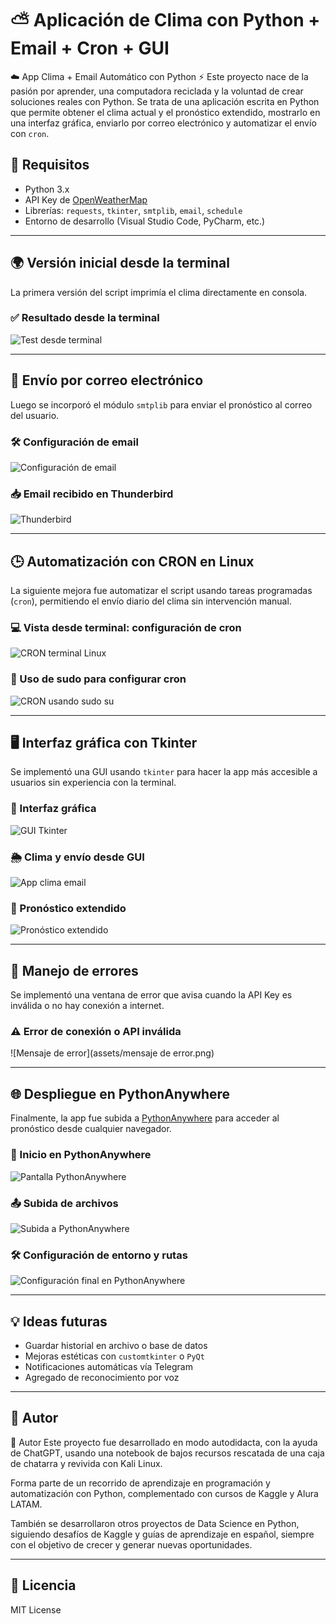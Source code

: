 # ⛅ Aplicación de Clima con Python + Email + Cron + GUI
☁️ App Clima + Email Automático con Python
⚡ Este proyecto nace de la pasión por aprender, una computadora reciclada y la voluntad de crear soluciones reales con Python. Se trata de una aplicación escrita en Python que permite obtener el clima actual y el pronóstico extendido, mostrarlo en una interfaz gráfica, enviarlo por correo electrónico y automatizar el envío con `cron`.

## 🔧 Requisitos

- Python 3.x
- API Key de [OpenWeatherMap](https://openweathermap.org/api)
- Librerías: `requests`, `tkinter`, `smtplib`, `email`, `schedule`
- Entorno de desarrollo (Visual Studio Code, PyCharm, etc.)

---

## 🌍 Versión inicial desde la terminal

La primera versión del script imprimía el clima directamente en consola.

### ✅ Resultado desde la terminal
![Test desde terminal](assets/test_1.png)

---

## 💌 Envío por correo electrónico

Luego se incorporó el módulo `smtplib` para enviar el pronóstico al correo del usuario.

### 🛠️ Configuración de email
![Configuración de email](assets/email.png)

### 📥 Email recibido en Thunderbird
![Thunderbird](assets/thunderbird.png)

---

## 🕒 Automatización con CRON en Linux

La siguiente mejora fue automatizar el script usando tareas programadas (`cron`), permitiendo el envío diario del clima sin intervención manual.

### 💻 Vista desde terminal: configuración de cron
![CRON terminal Linux](assets/cron_terminal_linux.png)

### 🔐 Uso de sudo para configurar cron
![CRON usando sudo su](assets/cron_sudo_su.png)

---

## 🖥️ Interfaz gráfica con Tkinter

Se implementó una GUI usando `tkinter` para hacer la app más accesible a usuarios sin experiencia con la terminal.

### 🎨 Interfaz gráfica
![GUI Tkinter](assets/GUI_tkinder.png)

### 🌦️ Clima y envío desde GUI
![App clima email](assets/app_clima_email.png)

### 🔭 Pronóstico extendido
![Pronóstico extendido](assets/pronostico_extendido.png)

---

## 🐞 Manejo de errores

Se implementó una ventana de error que avisa cuando la API Key es inválida o no hay conexión a internet.

### ⚠️ Error de conexión o API inválida
![Mensaje de error](assets/mensaje de error.png)

---

## 🌐 Despliegue en PythonAnywhere

Finalmente, la app fue subida a [PythonAnywhere](https://www.pythonanywhere.com/) para acceder al pronóstico desde cualquier navegador.

### 🧭 Inicio en PythonAnywhere
![Pantalla PythonAnywhere](assets/pythonanywhere.png)

### 📤 Subida de archivos
![Subida a PythonAnywhere](assets/pythonanywhre_1.png)

### 🛠️ Configuración de entorno y rutas
![Configuración final en PythonAnywhere](assets/pythonanywhere_2.png)

---

## 💡 Ideas futuras

- Guardar historial en archivo o base de datos
- Mejoras estéticas con `customtkinter` o `PyQt`
- Notificaciones automáticas vía Telegram
- Agregado de reconocimiento por voz

---

## 🙌 Autor

🙌 Autor
Este proyecto fue desarrollado en modo autodidacta, con la ayuda de ChatGPT, usando una notebook de bajos recursos rescatada de una caja de chatarra y revivida con Kali Linux.

Forma parte de un recorrido de aprendizaje en programación y automatización con Python, complementado con cursos de Kaggle y Alura LATAM.

También se desarrollaron otros proyectos de Data Science en Python, siguiendo desafíos de Kaggle y guías de aprendizaje en español, siempre con el objetivo de crecer y generar nuevas oportunidades.



---

## 🧾 Licencia

MIT License
